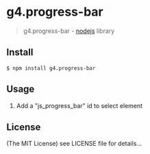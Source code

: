 g4.progress-bar
======

> g4.progress-bar - [nodejs](http://nodejs.org) library

## Install

    $ npm install g4.progress-bar

## Usage

1. Add a "js_progress_bar" id to select element

## License

(The MIT License)
see LICENSE file for details...